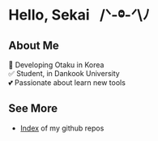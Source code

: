 # Hello, Sekai &nbsp; /ᐠ-ⱉ-ᐟ\ﾉ

## About Me

🚀 Developing Otaku in Korea </br>
✅ Student, in Dankook University </br>
💕 Passionate about learn new tools </br>

## See More

- [Index](https://github.com/hojunkim1/hojunkim1/blob/master/INDEX.md) of my github repos
